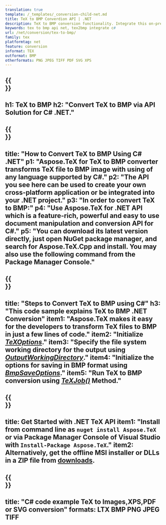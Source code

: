 ```yaml
---
translation: true
template: /_templates/_conversion-child-net.md
title: TeX to BMP Converdion API | .NET
description: TeX to BMP conversion functionality. Integrate this on-premise .NET library into your project or use cross-platform applications to convert TeX to BMP.
keywords: tex to bmp api net, tex2bmp integrate c#
url: /net/conversion/tex-to-bmp/
family: tex
platformtag: net
feature: conversion
informat: TEX
outformat: BMP
otherformats: PNG JPEG TIFF PDF SVG XPS
---
```


{{<section banner>}}
---
h1: TeX to BMP
h2: "Convert TeX to BMP via API Solution for C# .NET."
---

{{<section overview>}}
---
title: "How to Convert TeX to BMP Using C# .NET"
p1: "Aspose.TeX for TeX to BMP converter transforms TeX file to BMP image with using of any language supported by C#."
p2: "The API you see here can be used to create your own cross-platform application or be integrated into your .NET project."
p3: "In order to convert TeX to BMP:"
p4: "Use Aspose.TeX for .NET API which is a feature-rich, powerful and easy to use document manipulation and conversion API for C#."
p5: "You can download its latest version directly, just open NuGet package manager, and search for Aspose.TeX.Cpp and install. You may also use the following command from the Package Manager Console."
---

{{<section feature1>}}
---
title: "Steps to Convert TeX to BMP using C#"
h3: "This code sample explains TeX to BMP .NET Conversion"
item1: "Aspose.TeX makes it easy for the developers to transform TeX files to BMP in just a few lines of code."
item2: "Initialize [*TeXOptions*](https://reference.aspose.com/tex/net/aspose.tex/texoptions/)."
item3: "Specify the file system working directory for the output using [*OutputWorkingDirectory*](https://reference.aspose.com/tex/net/aspose.tex/texoptions/outputworkingdirectory/)."
item4: "Initialize the options for saving in BMP format using [*BmpSaveOptions*](https://reference.aspose.com/tex/net/aspose.tex.presentation.image/bmpsaveoptions/)."
item5: "Run TeX to BMP conversion using [*TeXJob()*](https://reference.aspose.com/tex/net/aspose.tex/texjob/) Method."
---

{{<section feature2>}}
---
title: Get Started with .NET TeX API
item1: "Install from command line as ```nuget install Aspose.TeX``` or via Package Manager Console of Visual Studio with ```Install-Package Aspose.TeX```."
item2: Alternatively, get the offline MSI installer or DLLs in a ZIP file from [downloads](https://releases.aspose.com/tex/net).
---

{{<section widget>}}
---
title: "C# code example TeX to Images,XPS,PDF or SVG conversion"
formats: LTX BMP PNG JPEG TIFF
---